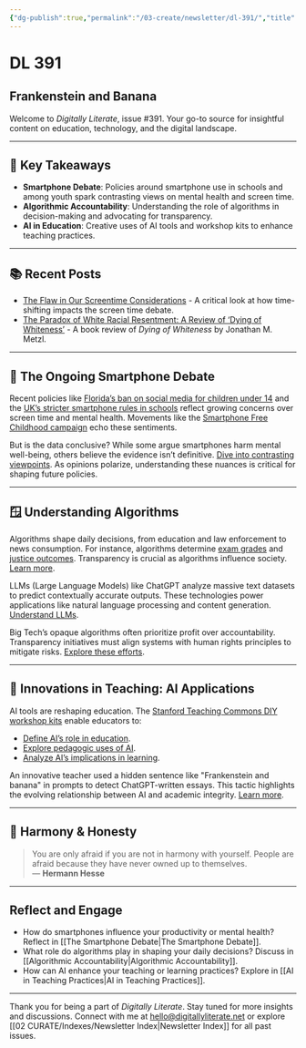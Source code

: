 ```yaml
---
{"dg-publish":true,"permalink":"/03-create/newsletter/dl-391/","title":"Frankenstein and Banana","tags":["digital-literacy","smartphone-debate","algorithms","ai-in-education","harmony"]}
---
```



# DL 391

## Frankenstein and Banana

Welcome to _Digitally Literate_, issue #391. Your go-to source for insightful content on education, technology, and the digital landscape.

---

## 🔖 Key Takeaways
- **Smartphone Debate**: Policies around smartphone use in schools and among youth spark contrasting views on mental health and screen time.
- **Algorithmic Accountability**: Understanding the role of algorithms in decision-making and advocating for transparency.
- **AI in Education**: Creative uses of AI tools and workshop kits to enhance teaching practices.

---

## 📚 Recent Posts
- [The Flaw in Our Screentime Considerations](https://wiobyrne.com/the-flaw-in-our-screentime-considerations/) - A critical look at how time-shifting impacts the screen time debate.
- [The Paradox of White Racial Resentment: A Review of ‘Dying of Whiteness’](https://wiobyrne.com/dying-of-whiteness/) - A book review of *Dying of Whiteness* by Jonathan M. Metzl.

---

## 📲 The Ongoing Smartphone Debate

Recent policies like [Florida’s ban on social media for children under 14](https://www.theguardian.com/us-news/2024/mar/26/ron-desantis-florida-social-media-ban-children) and the [UK’s stricter smartphone rules in schools](https://assets.publishing.service.gov.uk/media/65cf5f2a4239310011b7b916/Mobile_phones_in_schools_guidance.pdf) reflect growing concerns over screen time and mental health. Movements like the [Smartphone Free Childhood campaign](https://smartphonefreechildhood.co.uk/) echo these sentiments.

But is the data conclusive? While some argue smartphones harm mental well-being, others believe the evidence isn’t definitive. [Dive into contrasting viewpoints](https://inews.co.uk/news/technology/dont-panic-about-social-media-harming-your-childs-mental-health-the-evidence-is-weak-2230571). As opinions polarize, understanding these nuances is critical for shaping future policies.

---

## 🪟 Understanding Algorithms

Algorithms shape daily decisions, from education and law enforcement to news consumption. For instance, algorithms determine [exam grades](https://www.bbc.com/news/education-53787203) and [justice outcomes](https://www.propublica.org/article/machine-bias-risk-assessments-in-criminal-sentencing). Transparency is crucial as algorithms influence society. [Learn more](https://towardsdatascience.com/the-hidden-dangers-in-algorithmic-decision-making-27722d716a49).

LLMs (Large Language Models) like ChatGPT analyze massive text datasets to predict contextually accurate outputs. These technologies power applications like natural language processing and content generation. [Understand LLMs](https://www.understandingai.org/p/large-language-models-explained-with).

Big Tech’s opaque algorithms often prioritize profit over accountability. Transparency initiatives must align systems with human rights principles to mitigate risks. [Explore these efforts](https://rankingdigitalrights.org/index2020/spotlights/unaccountable-algorithms).

---

## 📝 Innovations in Teaching: AI Applications

AI tools are reshaping education. The [Stanford Teaching Commons DIY workshop kits](https://teachingcommons.stanford.edu/professional-development/workshops-programs/do-it-yourself-workshop-kits) enable educators to:
- [Define AI’s role in education](https://teachingcommons.stanford.edu/professional-development/workshops-programs/do-it-yourself-workshop-kits/defining-ai-educators "Defining AI for Educators Workshop Kit").
- [Explore pedagogic uses of AI](https://teachingcommons.stanford.edu/professional-development/workshops-programs/do-it-yourself-workshop-kits/exploring-pedagogic-uses "Exploring Pedagogic Uses of AI Workshop Kit").
- [Analyze AI’s implications in learning](https://teachingcommons.stanford.edu/professional-development/workshops-programs/do-it-yourself-workshop-kits/analyzing-implications-ai "Analyzing the Implications of AI Workshop Kit").

An innovative teacher used a hidden sentence like "Frankenstein and banana" in prompts to detect ChatGPT-written essays. This tactic highlights the evolving relationship between AI and academic integrity. [Learn more](https://boingboing.net/2024-03-30/teacher-devises-an-ingenious-way-to-check-if-students-are-using-chatgpt-to-write-essays.html).

---

## 🧬 Harmony & Honesty

> You are only afraid if you are not in harmony with yourself. People are afraid because they have never owned up to themselves.  
> — **Hermann Hesse**

---

## Reflect and Engage
- How do smartphones influence your productivity or mental health? Reflect in [[The Smartphone Debate\|The Smartphone Debate]].
- What role do algorithms play in shaping your daily decisions? Discuss in [[Algorithmic Accountability\|Algorithmic Accountability]].
- How can AI enhance your teaching or learning practices? Explore in [[AI in Teaching Practices\|AI in Teaching Practices]].

---

Thank you for being a part of _Digitally Literate_. Stay tuned for more insights and discussions. Connect with me at hello@digitallyliterate.net or explore [[02 CURATE/Indexes/Newsletter Index\|Newsletter Index]] for all past issues.
